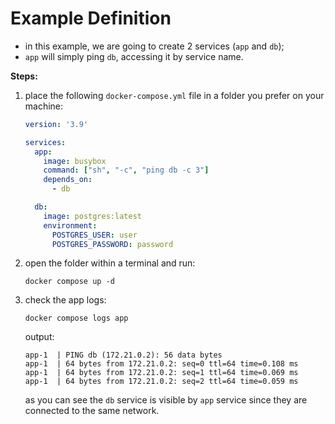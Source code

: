 # Example Definition

- in this example, we are going to create 2 services (`app` and `db`);
- `app` will simply ping `db`, accessing it by service name.

**Steps:**

1. place the following `docker-compose.yml` file in a folder you prefer on your machine:

    ```yaml
    version: '3.9'
    
    services:
      app:
        image: busybox
        command: ["sh", "-c", "ping db -c 3"]
        depends_on:
          - db
    
      db:
        image: postgres:latest
        environment:
          POSTGRES_USER: user
          POSTGRES_PASSWORD: password
    ```
2. open the folder within a terminal and run:

    ```commandline
    docker compose up -d
    ```
3. check the app logs:

    ```commandline
    docker compose logs app
    ```

   output:

    ```commandline
    app-1  | PING db (172.21.0.2): 56 data bytes
    app-1  | 64 bytes from 172.21.0.2: seq=0 ttl=64 time=0.108 ms
    app-1  | 64 bytes from 172.21.0.2: seq=1 ttl=64 time=0.069 ms
    app-1  | 64 bytes from 172.21.0.2: seq=2 ttl=64 time=0.059 ms
    ```

   as you can see the `db` service is visible by `app` service since they are connected to the same network.
